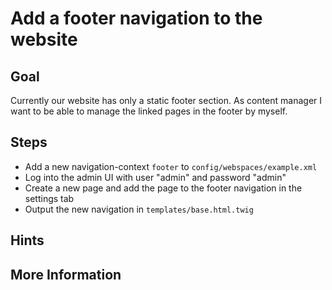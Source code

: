Add a footer navigation to the website
======================================

Goal
----

Currently our website has only a static footer section. As content manager I want 
to be able to manage the linked pages in the footer by myself. 

Steps
-----

* Add a new navigation-context `footer` to `config/webspaces/example.xml`
* Log into the admin UI with user "admin" and password "admin"
* Create a new page and add the page to the footer navigation in the settings tab
* Output the new navigation in `templates/base.html.twig`

Hints
-----


More Information
----------------

